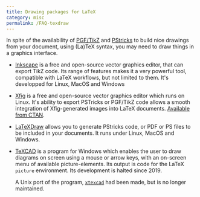 ```yaml
---
title: Drawing packages for LaTeX
category: misc
permalink: /FAQ-texdraw
---
```


In spite of the availability of [PGF/TikZ](https://ctan.org/pkg/pgf) and
[PStricks](https://ctan.org/pkg/pstricks) to build nice drawings
from your document, using (La)TeX syntax, you may need to draw things
in a graphics interface.

- [Inkscape](https://inkscape.org/) is a free and open-source vector graphics
  editor, that can export TikZ code. Its range of features makes it a very
  powerful tool, compatible with LaTeX workflows, but not limited to them.
  It's developped for Linux, MacOS and Windows

- [Xfig](https://sourceforge.net/projects/mcj/files/) is a free and open-source
  vector graphics editor which runs on Linux.
  It's ability to export PSTricks or PGF/TikZ code allows a smooth integration of
  Xfig-generated images into LaTeX documents. [Available from CTAN](https://ctan.org/pkg/xfig).

- [LaTeXDraw](http://latexdraw.sourceforge.net/) allows you to generate PStricks
  code, or PDF or PS files to be included in your documents. It runs under Linux,
  MacOS and Windows.

- [TeXCAD](https://sourceforge.net/projects/texcad/) is a program for Windows
  which enables the user to draw diagrams on screen using a mouse or arrow keys,
  with an on-screen menu of available  picture-elements.  Its output is code
  for the LaTeX `picture` environment.
  Its development is halted since 2019.

  A Unix port of the program, [`xtexcad`](https://ctan.org/pkg/xtexcad) had been
  made, but is no longer maintained.

